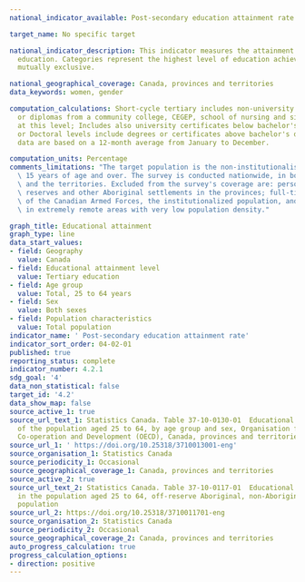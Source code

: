 ```yaml
---
national_indicator_available: Post-secondary education attainment rate

target_name: No specific target

national_indicator_description: This indicator measures the attainment rate for post-secondary
  education. Categories represent the highest level of education achieved, and are
  mutually exclusive.

national_geographical_coverage: Canada, provinces and territories
data_keywords: women, gender

computation_calculations: Short-cycle tertiary includes non-university certificates
  or diplomas from a community college, CEGEP, school of nursing and similar programs
  at this level; Includes also university certificates below bachelor's level. Master's
  or Doctoral levels include degrees or certificates above bachelor's degree. The
  data are based on a 12-month average from January to December.

computation_units: Percentage
comments_limitations: "The target population is the non-institutionalised population\
  \ 15 years of age and over. The survey is conducted nationwide, in both the provinces\
  \ and the territories. Excluded from the survey's coverage are: persons living on\
  \ reserves and other Aboriginal settlements in the provinces; full-time members\
  \ of the Canadian Armed Forces, the institutionalized population, and households\
  \ in extremely remote areas with very low population density."

graph_title: Educational attainment
graph_type: line
data_start_values:
- field: Geography
  value: Canada
- field: Educational attainment level
  value: Tertiary education
- field: Age group
  value: Total, 25 to 64 years
- field: Sex
  value: Both sexes
- field: Population characteristics
  value: Total population
indicator_name: ' Post-secondary education attainment rate'
indicator_sort_order: 04-02-01
published: true
reporting_status: complete
indicator_number: 4.2.1
sdg_goal: '4'
data_non_statistical: false
target_id: '4.2'
data_show_map: false
source_active_1: true
source_url_text_1: Statistics Canada. Table 37-10-0130-01  Educational attainment
  of the population aged 25 to 64, by age group and sex, Organisation for Economic
  Co-operation and Development (OECD), Canada, provinces and territories
source_url_1: ' https://doi.org/10.25318/3710013001-eng'
source_organisation_1: Statistics Canada
source_periodicity_1: Occasional
source_geographical_coverage_1: Canada, provinces and territories
source_active_2: true
source_url_text_2: Statistics Canada. Table 37-10-0117-01  Educational attainment
  in the population aged 25 to 64, off-reserve Aboriginal, non-Aboriginal and total
  population
source_url_2: https://doi.org/10.25318/3710011701-eng
source_organisation_2: Statistics Canada
source_periodicity_2: Occasional
source_geographical_coverage_2: Canada, provinces and territories
auto_progress_calculation: true
progress_calculation_options:
- direction: positive
---
```

